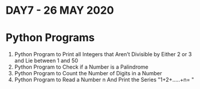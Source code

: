 # DAY7 - 26 MAY 2020
# Python Programs
  1. Python Program to Print all Integers that Aren’t Divisible by Either 2 or 3 and Lie between 1 and 50 
  2. Python Program to Check if a Number is a Palindrome 
  3. Python Program to Count the Number of Digits in a Number
  4. Python Program to Read a Number n And Print the Series "1+2+…..+n= " 
